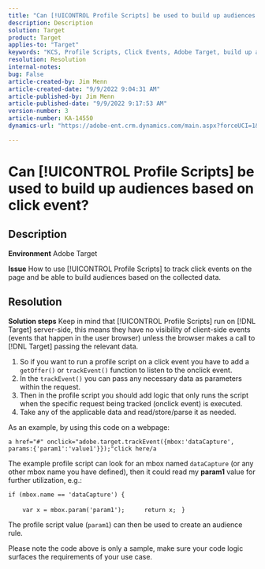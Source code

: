 ```yaml
---
title: "Can [!UICONTROL Profile Scripts] be used to build up audiences based on click event?"
description: Description
solution: Target
product: Target
applies-to: "Target"
keywords: "KCS, Profile Scripts, Click Events, Adobe Target, build up audiences, onclick"
resolution: Resolution
internal-notes: 
bug: False
article-created-by: Jim Menn
article-created-date: "9/9/2022 9:04:31 AM"
article-published-by: Jim Menn
article-published-date: "9/9/2022 9:17:53 AM"
version-number: 3
article-number: KA-14550
dynamics-url: "https://adobe-ent.crm.dynamics.com/main.aspx?forceUCI=1&pagetype=entityrecord&etn=knowledgearticle&id=c324ea64-1e30-ed11-9db1-0022480866ad"

---
```

# Can [!UICONTROL Profile Scripts] be used to build up audiences based on click event?

## Description


<b>Environment</b>
 Adobe Target

<b>Issue</b>
 How to use [!UICONTROL Profile Scripts] to track click events on the page and be able to build audiences based on the collected data.


## Resolution


<b>Solution steps</b>
Keep in mind that [!UICONTROL Profile Scripts] run on [!DNL Target] server-side, this means they have no visibility of client-side events (events that happen in the user browser) unless the browser makes a call to [!DNL Target] passing the relevant data.

1. So if you want to run a profile script on a click event you have to add a `getOffer()` or `trackEvent()` function to listen to the onclick event.
2. In the `trackEvent()` you can pass any necessary data as parameters within the request.
3. Then in the profile script you should add logic that only runs the script when the specific request being tracked (onclick event) is executed.
4. Take any of the applicable data and read/store/parse it as needed.


As an example, by using this code on a webpage:

`a href="#" onclick="adobe.target.trackEvent({mbox:'dataCapture', params:{'param1':'value1'}});"click here/a`

The example profile script can look for an mbox named `dataCapture` (or any other mbox name you have defined), then it could read my <b>param1</b> value for further utilization, e.g.:


```
if (mbox.name == 'dataCapture') {
```

`    var x = mbox.param('param1'); `
`    return x; `
`}`

The profile script value (`param1`) can then be used to create an audience rule.

Please note the code above is only a sample, make sure your code logic surfaces the requirements of your use case.
